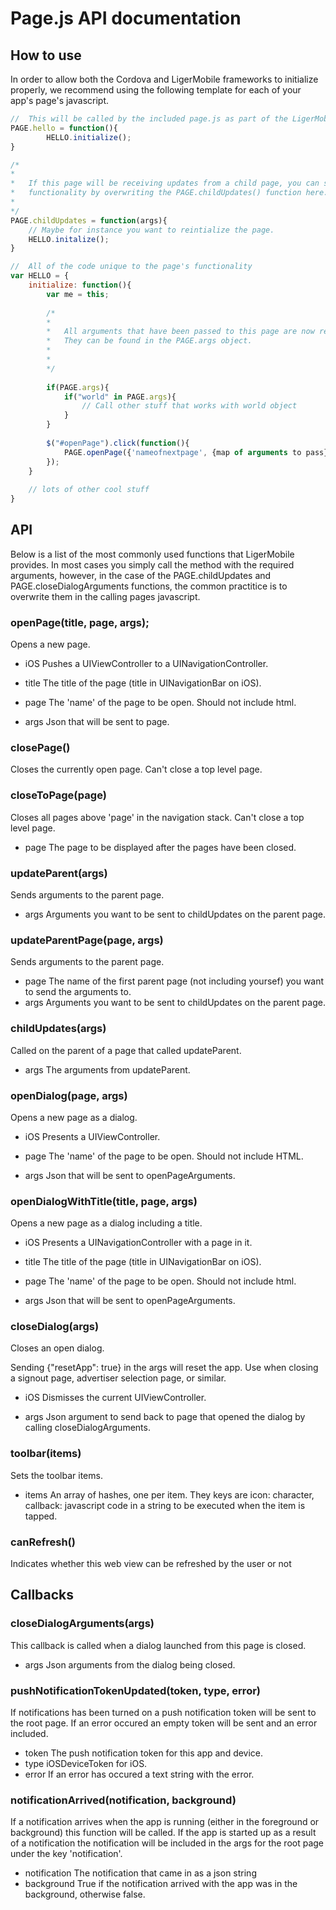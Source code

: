 # Page.js API documentation
	
## How to use 

In order to allow both the Cordova and LigerMobile frameworks to initialize properly, we recommend using the following template for each of your app's page's javascript.

``` javascript
//  This will be called by the included page.js as part of the LigerMobile initialization.
PAGE.hello = function(){
  		HELLO.initialize();
}

/* 
*
*	If this page will be receiving updates from a child page, you can setup the unique
*	functionality by overwriting the PAGE.childUpdates() function here.
*
*/  		
PAGE.childUpdates = function(args){
	// Maybe for instance you want to reintialize the page.
	HELLO.initalize();
}

//  All of the code unique to the page's functionality
var HELLO = {
	initialize: function(){
		var me = this;
		
		/* 
		*
		*	All arguments that have been passed to this page are now ready to be accessed.
		*	They can be found in the PAGE.args object.  
		*
		*
		*/
		
		if(PAGE.args){
			if("world" in PAGE.args){
				// Call other stuff that works with world object
			}
		}
		
		$("#openPage").click(function(){
			PAGE.openPage({'nameofnextpage', {map of arguments to pass});
		});
	}
	
	// lots of other cool stuff
}
```
		
## API

Below is a list of the most commonly used functions that LigerMobile provides.  In most cases you simply call the method with the required arguments, however, in the case of the PAGE.childUpdates and PAGE.closeDialogArguments functions, the common practitice is to overwrite them in the calling pages javascript.


### openPage(title, page, args);

Opens a new page.

* iOS Pushes a UIViewController to a UINavigationController.

* title The title of the page (title in UINavigationBar on iOS).
* page The 'name' of the page to be open. Should not include html.
* args Json that will be sent to page.

### closePage()

Closes the currently open page.
Can't close a top level page.

### closeToPage(page)
 
Closes all pages above 'page' in the navigation stack.
Can't close a top level page.

* page The page to be displayed after the pages have been closed.

### updateParent(args)

Sends arguments to the parent page.

* args Arguments you want to be sent to childUpdates on the parent page.

### updateParentPage(page, args)

Sends arguments to the parent page.

* page The name of the first parent page (not including yoursef) you want to send the arguments to.
* args Arguments you want to be sent to childUpdates on the parent page.

### childUpdates(args)

Called on the parent of a page that called updateParent.

* args The arguments from updateParent.

### openDialog(page, args)

Opens a new page as a dialog.

* iOS Presents a UIViewController.

* page The 'name' of the page to be open. Should not include HTML.
* args Json that will be sent to openPageArguments.

### openDialogWithTitle(title, page, args)

Opens a new page as a dialog including a title.

* iOS Presents a UINavigationController with a page in it.

* title The title of the page (title in UINavigationBar on iOS).
* page The 'name' of the page to be open. Should not include html.
* args Json that will be sent to openPageArguments.

### closeDialog(args)

Closes an open dialog.

Sending {"resetApp": true} in the args will reset the app. Use when closing a signout page, advertiser selection page, or similar.

* iOS Dismisses the current UIViewController.

* args Json argument to send back to page that opened the dialog by calling closeDialogArguments.

### toolbar(items)

Sets the toolbar items.

* items An array of hashes, one per item. They keys are icon: character, callback: javascript code in a string to be executed when the item is tapped.

### canRefresh()

Indicates whether this web view can be refreshed by the user or not


## Callbacks

### closeDialogArguments(args)

This callback is called when a dialog launched from this page is closed.

* args Json arguments from the dialog being closed.

### pushNotificationTokenUpdated(token, type, error)

If notifications has been turned on a push notification token will be sent to
the root page. If an error occured an empty token will be sent and an error included.

* token The push notification token for this app and device.
* type iOSDeviceToken for iOS.
* error If an error has occured a text string with the error.

### notificationArrived(notification, background)

If a notification arrives when the app is running (either in the foreground or background)
this function will be called. If the app is started up as a result of a notification the notification
will be included in the args for the root page under the key 'notification'.

* notification The notification that came in as a json string
* background True if the notification arrived with the app was in the background, otherwise false.